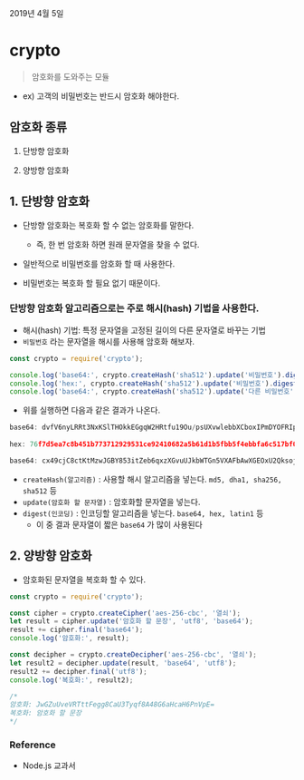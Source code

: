 2019년 4월 5일

# crypto

> 암호화를 도와주는 모듈

- ex) 고객의 비밀번호는 반드시 암호화 해야한다.

## 암호화 종류

1. 단방향 암호화

2. 양방향 암호화

## 1. 단방향 암호화

- 단방향 암호화는 복호화 할 수 없는 암호화를 말한다.

  - 즉, 한 번 암호화 하면 원래 문자열을 찾을 수 없다.

- 일반적으로 비밀번호를 암호화 할 때 사용한다.

- 비밀번호는 복호화 할 필요 없기 때문이다.


### 단방향 암호화 알고리즘으로는 주로 해시(hash) 기법을 사용한다.

- 해시(hash) 기법: 특정 문자열을 고정된 길이의 다른 문자열로 바꾸는 기법
- `비밀번호` 라는 문자열을 해시를 사용해 암호화 해보자.

```javascript
const crypto = require('crypto');

console.log('base64:', crypto.createHash('sha512').update('비밀번호').digest('base64'));
console.log('hex:', crypto.createHash('sha512').update('비밀번호').digest('hex'));
console.log('base64:', crypto.createHash('sha512').update('다른 비밀번호').digest('base64'));
```

- 위를 실행하면 다음과 같은 결과가 나온다.

```javascript
base64: dvfV6nyLRRt3NxKSlTHOkkEGgqW2HRtfu19Ou/psUXvwlebbXCboxIPmDYOFRIpqav2eUTBFuHaZri5x+usy1g==
  
hex: 76f7d5ea7c8b451b773712929531ce92410682a5b61d1b5fbb5f4ebbfa6c517bf095e6db5c26e8c483e60d8385448a6a6afd9e513045b87699ae2e71faeb32d6

base64: cx49cjC8ctKtMzwJGBY853itZeb6qxzXGvuUJkbWTGn5VXAFbAwXGEOxU2Qksoj+aM2GWPhc1O7mmkyohXMsQw==
```

- `createHash(알고리즘)` : 사용할 해시 알고리즘을 넣는다. `md5, dha1, sha256, sha512` 등
- `update(암호화 할 문자열)` : 암호화할 문자열을 넣는다.
- `digest(인코딩)` : 인코딩할 알고리즘을 넣는다. `base64, hex, latin1` 등
  - 이 중 결과 문자열이 짧은  `base64` 가 많이 사용된다

## 2. 양방향 암호화

- 암호화된 문자열을 복호화 할 수 있다.

```javascript
const crypto = require('crypto');

const cipher = crypto.createCipher('aes-256-cbc', '열쇠');
let result = cipher.update('암호화 할 문장', 'utf8', 'base64');
result += cipher.final('base64');
console.log('암호화:', result);

const decipher = crypto.createDecipher('aes-256-cbc', '열쇠');
let result2 = decipher.update(result, 'base64', 'utf8');
result2 += decipher.final('utf8');
console.log('복호화:', result2);
```

```javascript
/*
암호화: JwGZuUveVRTttFegg8CaU3Tyqf8A48G6aHcaH6PnVpE=
복호화: 암호화 할 문장
*/
```

### Reference

- Node.js 교과서
